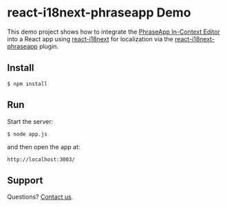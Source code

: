 # react-i18next-phraseapp Demo

This demo project shows how to integrate the [PhraseApp In-Context Editor](https://phraseapp.com/) into a React app using [react-i18next](https://github.com/i18next/react-i18next) for localization via the [react-i18next-phraseapp](https://github.com/phrase/react-i18next-phraseapp) plugin.

## Install

    $ npm install

## Run

Start the server:

    $ node app.js

and then open the app at:

    http://localhost:3003/

## Support

Questions? [Contact us](https://phraseapp.com/contact).
